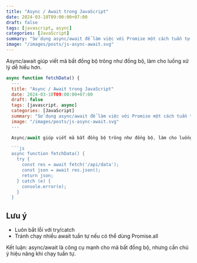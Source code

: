 ```yaml
---
title: "Async / Await trong JavaScript"
date: 2024-03-10T09:00:00+07:00
draft: false
tags: [javascript, async]
categories: [JavaScript]
summary: "Sử dụng async/await để làm việc với Promise một cách tuần tự và rõ ràng"
image: "/images/posts/js-async-await.svg"
---
```


Async/await giúp viết mã bất đồng bộ trông như đồng bộ, làm cho luồng xử lý dễ hiểu hơn.

```js
async function fetchData() {
  ---
  title: "Async / Await trong JavaScript"
  date: 2024-03-10T09:00:00+07:00
  draft: false
  tags: [javascript, async]
  categories: [JavaScript]
  summary: "Sử dụng async/await để làm việc với Promise một cách tuần tự và rõ ràng"
  image: "/images/posts/js-async-await.svg"
  ---

  Async/await giúp viết mã bất đồng bộ trông như đồng bộ, làm cho luồng xử lý dễ hiểu hơn.

  ```js
  async function fetchData() {
    try {
      const res = await fetch('/api/data');
      const json = await res.json();
      return json;
    } catch (e) {
      console.error(e);
    }
  }
  ```

  ## Lưu ý

  - Luôn bắt lỗi với try/catch
  - Tránh chạy nhiều await tuần tự nếu có thể dùng Promise.all

  Kết luận: async/await là công cụ mạnh cho mã bất đồng bộ, nhưng cần chú ý hiệu năng khi chạy tuần tự.